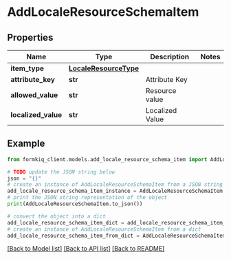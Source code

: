 # AddLocaleResourceSchemaItem


## Properties

Name | Type | Description | Notes
------------ | ------------- | ------------- | -------------
**item_type** | [**LocaleResourceType**](LocaleResourceType.md) |  | 
**attribute_key** | **str** | Attribute Key | 
**allowed_value** | **str** | Resource value | 
**localized_value** | **str** | Localized Value | 

## Example

```python
from formkiq_client.models.add_locale_resource_schema_item import AddLocaleResourceSchemaItem

# TODO update the JSON string below
json = "{}"
# create an instance of AddLocaleResourceSchemaItem from a JSON string
add_locale_resource_schema_item_instance = AddLocaleResourceSchemaItem.from_json(json)
# print the JSON string representation of the object
print(AddLocaleResourceSchemaItem.to_json())

# convert the object into a dict
add_locale_resource_schema_item_dict = add_locale_resource_schema_item_instance.to_dict()
# create an instance of AddLocaleResourceSchemaItem from a dict
add_locale_resource_schema_item_from_dict = AddLocaleResourceSchemaItem.from_dict(add_locale_resource_schema_item_dict)
```
[[Back to Model list]](../README.md#documentation-for-models) [[Back to API list]](../README.md#documentation-for-api-endpoints) [[Back to README]](../README.md)


